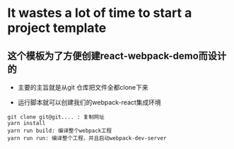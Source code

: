 # It wastes a lot of time to start a project template

## 这个模板为了方便创建react-webpack-demo而设计的

- 主要的主旨就是从git 仓库把文件全都clone下来

- 运行脚本就可以创建我们的webpack-react集成环境

```
git clone git@git.... : 复制网址
yarn install 
yarn run build: 编译整个webpack工程
yarn run run: 编译整个工程，并且启动webpack-dev-server
```
